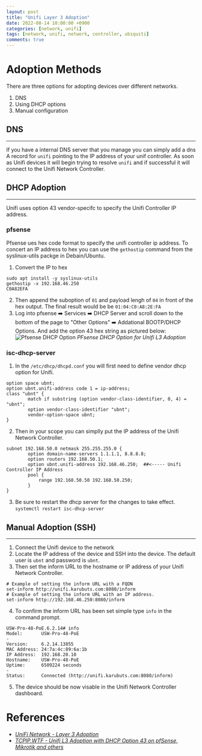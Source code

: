 ```yaml
---
layout: post
title: "Unifi Layer 3 Adoption"
date: 2022-08-14 10:00:00 +0900
categories: [network, unifi]
tags: [network, unifi, network, controller, ubiquiti]
comments: true
---
```


# Adoption Methods

There are three options for adopting devices over different networks. 
1. DNS
2. Using DHCP options
3. Manual configuration

## DNS
----

If you have a internal DNS server that you manage you can simply add a dns A record for `unifi` pointing to the IP address of your unif controller. As soon as Unifi devices it will begin trying to resolve `unifi` and if successful it will connect to the Unifi Network Controller. 

## DHCP Adoption
----

Unifi uses option 43 vendor-specifc to specify the Unifi Controller IP address. 

### pfsense

Pfsense ues hex code format to specify the unifi controller ip address. To concert an IP address to hex you can use the `gethostip` command from the syslinux-utils packge in Debain/Ubuntu. 

1. Convert the IP to hex
```shell
sudo apt install -y syslinux-utils
gethostip -x 192.168.46.250
C0A82EFA
````
2. Then append the suboption of `01` and payload lengh of `04` in front of the hex output. The final result would be be `01:04:C0:A8:2E:FA`
3. Log into pfsense ➡️ Services ➡️ DHCP Server and scroll down to the bottom of the page to "Other Options" ➡️ Addational BOOTP/DHCP Options. And add the option 43 hex string as pictured below:
![Pfsense DHCP Option](/img/pfsense-dhcp-option.png)
_PFsense DHCP Option for Unifi L3 Adoption_


### isc-dhcp-server

1. In the `/etc/dhcp/dhcpd.conf` you will first need to define vendor dhcp option for Unifi.
```shell
option space ubnt;
option ubnt.unifi-address code 1 = ip-address;
class "ubnt" {
        match if substring (option vendor-class-identifier, 0, 4) = "ubnt";
        option vendor-class-identifier "ubnt";
        vendor-option-space ubnt;
}
``` 
2. Then in your scope you can simplly put the IP address of the Unifi Network Controller.  
```shell
subnet 192.168.50.0 netmask 255.255.255.0 {
        option domain-name-servers 1.1.1.1, 8.8.8.8;
        option routers 192.168.50.1;
        option ubnt.unifi-address 192.168.46.250;  ##<----- Unifi Controller IP Address
        pool {
            range 192.168.50.50 192.168.50.250;
        }
}
```
3. Be sure to restart the dhcp server for the changes to take effect. `systemctl restart isc-dhcp-server`

## Manual Adoption (SSH)
----


1. Connect the Unifi device to the network
2. Locate the IP address of the device and SSH into the device. The default user is `ubnt` and password is `ubnt`. 
3. Then set the inform URL to the hostname or IP address of your Unifi Network Controller. 
```shell
# Example of setting the inform URL with a FQDN
set-inform http://unifi.karubuts.com:8080/inform
# Example of setting the inform URL with an IP address. 
set-inform http://192.168.46.250:8080/inform
```
4. To confirm the inform URL has been set simple type `info` in the command prompt. 
```shell
USW-Pro-48-PoE.6.2.14# info
Model:       USW-Pro-48-PoE
-
Version:     6.2.14.13855
MAC Address: 24:7a:4c:89:6a:1b
IP Address:  192.168.20.10
Hostname:    USW-Pro-48-PoE
Uptime:      6509224 seconds
-
Status:      Connected (http://unifi.karubuts.com:8080/inform)
```
5. The device should be now visable in the Unifi Network Controller dashboard. 


# References
- _[UniFi Network - Layer 3 Adoption](https://help.ui.com/hc/en-us/articles/204909754-UniFi-Layer-3-Adoption-for-Remote-UniFi-Network-Applications)_
- _[TCPIP.WTF - Unifi L3 Adoption with DHCP Option 43 on pfSense, Mikrotik and others](https://tcpip.wtf/en/unifi-l3-adoption-with-dhcp-option-43-on-pfsense-mikrotik-and-others.htm)_
